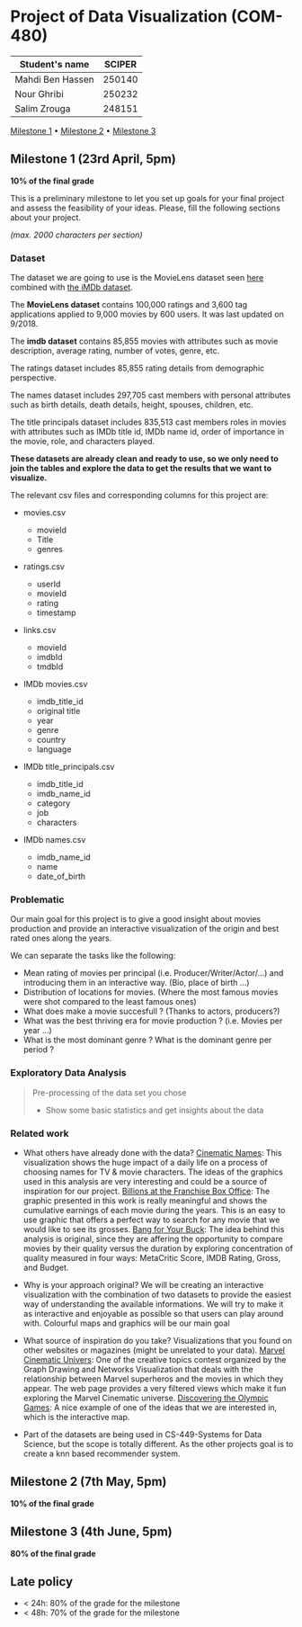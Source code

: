 # Project of Data Visualization (COM-480)

| Student's name | SCIPER |
| -------------- | ------ |
| Mahdi Ben Hassen| 250140 |
| Nour Ghribi| 250232 |
| Salim Zrouga| 248151 |

[Milestone 1](#milestone-1) • [Milestone 2](#milestone-2) • [Milestone 3](#milestone-3)

## Milestone 1 (23rd April, 5pm)

**10% of the final grade**

This is a preliminary milestone to let you set up goals for your final project and assess the feasibility of your ideas.
Please, fill the following sections about your project.

*(max. 2000 characters per section)*

### Dataset

The dataset we are going to use is the MovieLens dataset seen [here](https://grouplens.org/datasets/movielens/) combined with [the iMDb dataset](https://www.kaggle.com/stefanoleone992/imdb-extensive-dataset).

The **MovieLens dataset** contains 100,000 ratings and 3,600 tag applications applied to 9,000 movies by 600 users. It was last updated on 9/2018.

The **imdb dataset** contains 85,855 movies with attributes such as movie description, average rating, number of votes, genre, etc.

The ratings dataset includes 85,855 rating details from demographic perspective.

The names dataset includes 297,705 cast members with personal attributes such as birth details, death details, height, spouses, children, etc.

The title principals dataset includes 835,513 cast members roles in movies with attributes such as IMDb title id, IMDb name id, order of importance in the movie, role, and characters played.

**These datasets are already clean and ready to use, so we only need to join the tables and explore the data to get the results that we want to visualize.**

The relevant csv files and corresponding columns for this project are:

- movies.csv
    - movieId
    - Title
    - genres
    
    
- ratings.csv
    - userId
    - movieId
    - rating
    - timestamp
    
    
- links.csv
    - movieId
    - imdbId
    - tmdbId


- IMDb movies.csv
    - imdb_title_id
    - original title
    - year
    - genre
    - country
    - language
    
    
- IMDb title_principals.csv
    - imdb_title_id
    - imdb_name_id
    - category
    - job 
    - characters


- IMDb names.csv
    - imdb_name_id
    - name
    - date_of_birth
    

### Problematic

Our main goal for this project is to give a good insight about movies production and provide an interactive visualization of the origin and best rated ones along the years.

We can separate the tasks like the following:

- Mean rating of movies per principal (i.e. Producer/Writer/Actor/...) and introducing them in an interactive way. (Bio, place of birth ...)
- Distribution of locations for movies. (Where the most famous movies were shot compared to the least famous ones)
- What does make a movie succesfull ? (Thanks to actors, producers?)
- What was the best thriving era for movie production ? (i.e. Movies per year ...)
- What is the most dominant genre ? What is the dominant genre per period ?

### Exploratory Data Analysis

> Pre-processing of the data set you chose
> - Show some basic statistics and get insights about the data

### Related work

- What others have already done with the data?
[Cinematic Names](https://maryzam.github.io/movie-names/): This visualization shows the huge impact of a daily life on a process of choosing names for TV & movie characters. The ideas of the graphics used in this analysis are very interesting and could be a source of inspiration for our project.
[Billions at the Franchise Box Office](https://flowingdata.com/2019/02/20/franchise-box-office/): The graphic presented in this work is really meaningful and shows the cumulative earnings of each movie during the years. This is an easy to use graphic that offers a perfect way to search for any movie that we would like to see its grosses.
[Bang for Your Buck](http://projects.nickdiana.com/datafun/movieQualityVsDuration/): The idea behind this analysis is original, since they are affering the opportunity to compare movies by their quality versus the duration by exploring concentration of quality measured in four ways: MetaCritic Score, IMDB Rating, Gross, and Budget.

- Why is your approach original?
We will be creating an interactive visualization with the combination of two datasets to provide the easiest way of understanding the available informations. We will try to make it as interactive and enjoyable as possible so that users can play around with.
Colourful maps and graphics will be our main goal

- What source of inspiration do you take? Visualizations that you found on other websites or magazines (might be unrelated to your data).
[Marvel Cinematic Univers](https://live.yworks.com/demos/promo/GDC2019/): One of the creative topics contest organized by the Graph Drawing and Networks Visualization that deals with the relationship between Marvel superheros and the movies in which they appear. The web page provides a very filtered views which make it fun exploring the Marvel Cinematic universe. 
[Discovering the Olympic Games](https://com-480-data-visualization.github.io/com-480-project-knn-viz/website/map.html): A nice example of one of the ideas that we are interested in, which is the interactive map.

- Part of the datasets are being used in CS-449-Systems for Data Science, but the scope is totally different. As the other projects goal is to create a knn based recommender system.

## Milestone 2 (7th May, 5pm)

**10% of the final grade**


## Milestone 3 (4th June, 5pm)

**80% of the final grade**


## Late policy

- < 24h: 80% of the grade for the milestone
- < 48h: 70% of the grade for the milestone

